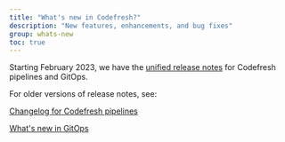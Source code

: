 ```yaml
---
title: "What's new in Codefresh?"
description: "New features, enhancements, and bug fixes"
group: whats-new
toc: true
---
```


Starting February 2023, we have the [unified release notes]({{site.baseurl}}/docs/whats-new/release-notes/) for Codefresh pipelines and GitOps.  



For older versions of release notes, see:

[Changelog for Codefresh pipelines]({{site.baseurl}}/docs/whats-new/changelog/) 

[What's new in GitOps]({{site.baseurl}}/docs/whats-new/gitops-whats-new/)  

